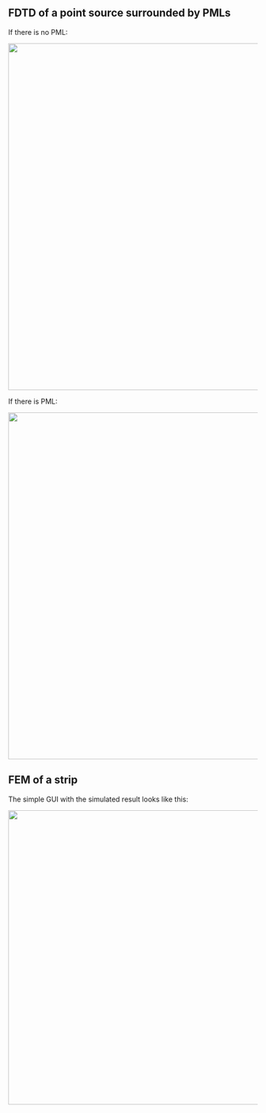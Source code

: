 ## FDTD of a point source surrounded by PMLs
If there is no PML:
<p align="center">
  <img width="600" height="700" src="https://github.com/luoqiaoen/MATLAB-Coursework/blob/master/Numerical%20Electromagnetics/no_pml.jpg">
</p>
If there is PML:
<p align="center">
  <img width="600" height="700" src="https://github.com/luoqiaoen/MATLAB-Coursework/blob/master/Numerical%20Electromagnetics/pml.jpg">
</p>

## FEM of a strip
The simple GUI with the simulated result looks like this:
<p align="center">
  <img width="534" height="594" src="https://github.com/luoqiaoen/MATLAB-Coursework/blob/master/Numerical%20Electromagnetics/FEM_result.jpg">
</p>
